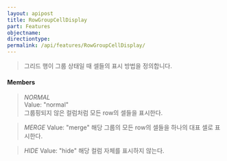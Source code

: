 ```yaml
---
layout: apipost
title: RowGroupCellDisplay
part: Features
objectname: 
directiontype: 
permalink: /api/features/RowGroupCellDisplay/
---
```



> 그리드 행이 그룹 상태일 때 셀들의 표시 방법을 정의합니다.

#### Members

> *NORMAL*   
> Value: "normal"   
> 그룹핑되지 않은 컬럼처럼 모든 row의 셀들을 표시한다.

> *MERGE* 
> Value: "merge" 
> 해당 그룹의 모든 row의 셀들을 하나의 대표 셀로 표시한다.

> *HIDE* 
> Value: "hide" 
> 해당 컬럼 자체를 표시하지 않는다.      


